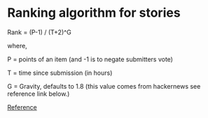 # Ranking algorithm for stories

Rank = (P-1) / (T+2)^G

where,

P = points of an item (and -1 is to negate submitters vote)

T = time since submission (in hours)

G = Gravity, defaults to 1.8 (this value comes from hackernews see reference link below.)

[Reference](https://medium.com/hacking-and-gonzo/how-hacker-news-ranking-algorithm-works-1d9b0cf2c08d)